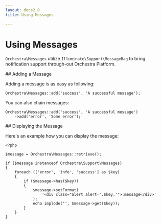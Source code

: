 ```yaml
---
layout: docs2.0
title: Using Messages

---
```


Using Messages
==============

`Orchestra\Messages` utilize `Illuminate\Support\MessageBag` to bring notification support through-out Orchestra Platform.

<article id="add-message">
## Adding a Message

Adding a message is as easy as following:

	Orchestra\Messages::add('success', 'A successful message');

You can also chain messages:

	Orchestra\Messages::add('success', 'A successful message')
		->add('error', 'Some error');

</article>

<article id="display">
## Displaying the Message

Here's an example how you can display the message:


	<?php 
	
	$message = Orchestra\Messages::retrieve();

	if ($message instanceof Orchestra\Support\Messages)
	{
		foreach (['error', 'info', 'success'] as $key)
		{
			if ($message->has($key))
			{			
				$message->setFormat(
					'<div class="alert alert-'.$key.'">:message</div>'
				);
				echo implode('', $message->get($key));
			}
		}
	}
